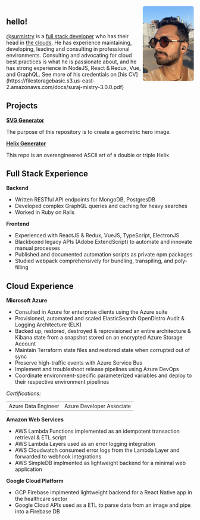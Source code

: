 <div style="display: flex">
   <h1 style="display: none">Suraj J Mistry</h1>
   <span>
    <h2>hello!</h2>
    <a target="_blank" href="https://www.linkedin.com/in/surmistry/">@surmistry</a> is a <a href="https://surmistry.github.io/#full-stack-experience">full stack developer</a> who has their head in <a href="https://surmistry.github.io/#cloud-experience">the clouds</a>. He has experience maintaining, developing, leading and consulting in professional environments. Consulting and advocating for cloud best practices is what he is passionate about, and he has strong experience in NodeJS, React & Redux, Vue, and GraphQL. See more of his credentials on [his CV](https://filestoragebasic.s3.us-east-2.amazonaws.com/docs/suraj-mistry-3.0.0.pdf)</span>
   <img src="./docs/assets/suraj-walk.jpg" alt="suraj-mistry-profile" height="200" style="margin-left: 5px; border-radius: 5px"/>
</div> 

## Projects

**[SVG Generator](https://github.com/surmistry/svg-generator)**

The purpose of this repository is to create a geometric hero image.

**[Helix Generator](https://github.com/surmistry/helix-generator)**

This repo is an overengineered ASCII art of a double or triple Helix



## Full Stack Experience

**Backend**

- Written RESTful API endpoints for MongoDB, PostgresDB
- Developed complex GraphQL queries and caching for heavy searches
- Worked in Ruby on Rails

**Frontend**

- Experienced with ReactJS & Redux, VueJS, TypeScript, ElectronJS
- Blackboxed legacy APIs (Adobe ExtendScript) to automate and innovate manual processes
- Published and documented automation scripts as private npm packages
- Studied webpack comprehensively for bundling, transpiling, and poly-filling   

## Cloud Experience

**Microsoft Azure**

- Consulted in Azure for enterprise clients using the Azure suite
- Provisioned, automated and scaled ElasticSearch OpenDistro Audit & Logging Architecture (ELK)
- Backed up, restored, destroyed & reprovisioned an entire architecture & Kibana state from a snapshot stored on an encrypted Azure Storage Account
- Maintain Terraform state files and restored state when  corrupted out of sync
- Preserve high-traffic events with Azure Service Bus
- Implement and troubleshoot release pipelines using Azure DevOps
- Coordinate environment-specific parameterized variables and deploy to their respective environment pipelines

*Certifications:*
<table border="0">
 <tr>
    <td>
Azure Data Engineer
<div data-iframe-width="150" data-iframe-height="270" data-share-badge-id="8c7a82dc-076c-4ee7-9bbf-8899ff7e8e22" data-share-badge-host="https://www.credly.com"></div><script type="text/javascript" async src="//cdn.credly.com/assets/utilities/embed.js"></script>
</td>
    <td>Azure Developer Associate
<div data-iframe-width="150" data-iframe-height="270" data-share-badge-id="282d223a-5388-44fd-a6bd-5f2ff64d2047" data-share-badge-host="https://www.credly.com"></div><script type="text/javascript" async src="//cdn.credly.com/assets/utilities/embed.js"></script></td>
 </tr>
 </table>

**Amazon Web Services**

- AWS Lambda Functions implemented as an idempotent transaction retrieval & ETL script
- AWS Lambda Layers used as an error logging integration
- AWS Cloudwatch consumed error logs from the Lambda Layer and forwarded to webhook integrations
- AWS SimpleDB implmented as lightweight backend for a minimal web application

**Google Cloud Platform**
- GCP Firebase implmented lightweight backend for a React Native app in the healthcare sector
- Google Cloud APIs used as a ETL to parse data from an image and pipe into a Firebase DB
